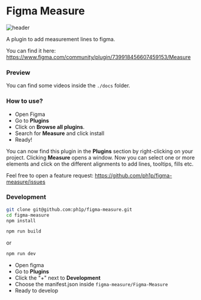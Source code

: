 # Figma Measure

![header](https://github.com/ph1p/figma-measure/assets/15351728/d5f7c98c-d198-491d-b7be-4fc24f9d1222)

A plugin to add measurement lines to figma.

You can find it here: https://www.figma.com/community/plugin/739918456607459153/Measure

### Preview

You can find some videos inside the `./docs` folder.

### How to use?

- Open Figma
- Go to **Plugins**
- Click on **Browse all plugins**.
- Search for **Measure** and click install
- Ready!

You can now find this plugin in the **Plugins** section by right-clicking on your project.
Clicking **Measure** opens a window.
Now you can select one or more elements and click on the different alignments to add lines, tooltips, fills etc.

Feel free to open a feature request: https://github.com/ph1p/figma-measure/issues

### Development

```bash
git clone git@github.com:ph1p/figma-measure.git
cd figma-measure
npm install
```

```bash
npm run build
```

or

```bash
npm run dev
```

- Open figma
- Go to **Plugins**
- Click the "+" next to **Development**
- Choose the manifest.json inside `figma-measure/Figma-Measure`
- Ready to develop
